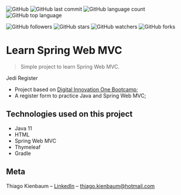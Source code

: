 ![GitHub](https://img.shields.io/github/license/ThiagoKienbaum/learn-spring-web-mvc-jedi-register)
![GitHub last commit](https://img.shields.io/github/last-commit/ThiagoKienbaum/learn-spring-web-mvc-jedi-register)
![GitHub language count](https://img.shields.io/github/languages/count/ThiagoKienbaum/learn-spring-web-mvc-jedi-register)
![GitHub top language](https://img.shields.io/github/languages/top/ThiagoKienbaum/learn-spring-web-mvc-jedi-register)


![GitHub followers](https://img.shields.io/github/followers/ThiagoKienbaum?label=Follow&style=social)
![GitHub stars](https://img.shields.io/github/stars/ThiagoKienbaum/learn-spring-web-mvc-jedi-register?style=social)
![GitHub watchers](https://img.shields.io/github/watchers/ThiagoKienbaum/learn-spring-web-mvc-jedi-register?style=social)
![GitHub forks](https://img.shields.io/github/forks/ThiagoKienbaum/learn-spring-web-mvc-jedi-register?style=social)

# Learn Spring Web MVC
> Simple project to learn Spring Web MVC.

Jedi Register   
  - Project based on [Digital Innovation One Bootcamp](https://web.digitalinnovation.one/);
  - A register form to practice Java and Spring Web MVC;

## Technologies used on this project
- Java 11
- HTML
- Spring Web MVC
- Thymeleaf
- Gradle

## Meta

Thiago Kienbaum – [LinkedIn](https://www.linkedin.com/in/thiago-kienbaum/) – thiago.kienbaum@hotmail.com
